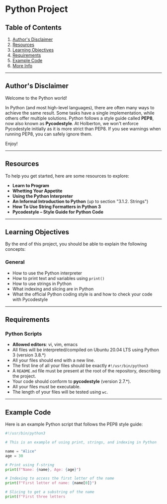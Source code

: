 # Python Project

## Table of Contents

1. [Author's Disclaimer](#authors-disclaimer)
2. [Resources](#resources)
3. [Learning Objectives](#learning-objectives)
4. [Requirements](#requirements)
5. [Example Code](#example-code)
6. [More Info](#more-info)

---

## Author's Disclaimer

Welcome to the Python world!

In Python (and most high-level languages), there are often many ways to achieve the same result. Some tasks have a single implementation, while others offer multiple solutions. Python follows a style guide called **PEP8**, now also known as **Pycodestyle**. At Holberton, we won't enforce Pycodestyle initially as it is more strict than PEP8. If you see warnings when running PEP8, you can safely ignore them.

Enjoy!

---

## Resources

To help you get started, here are some resources to explore:

- **Learn to Program**
- **Whetting Your Appetite**
- **Using the Python Interpreter**
- **An Informal Introduction to Python** (up to section "3.1.2. Strings")
- **How To Use String Formatters in Python 3**
- **Pycodestyle – Style Guide for Python Code**

---

## Learning Objectives

By the end of this project, you should be able to explain the following concepts:

### General

- How to use the Python interpreter
- How to print text and variables using `print()`
- How to use strings in Python
- What indexing and slicing are in Python
- What the official Python coding style is and how to check your code with Pycodestyle

---

## Requirements

### Python Scripts

- **Allowed editors**: vi, vim, emacs
- All files will be interpreted/compiled on Ubuntu 20.04 LTS using Python 3 (version 3.8.*)
- All your files should end with a new line.
- The first line of all your files should be exactly `#!/usr/bin/python3`
- A `README.md` file must be present at the root of the repository, describing the project.
- Your code should conform to **pycodestyle** (version 2.7.*).
- All your files must be executable.
- The length of your files will be tested using `wc`.

---

## Example Code

Here is an example Python script that follows the PEP8 style guide:

```python
#!/usr/bin/python3

# This is an example of using print, strings, and indexing in Python

name = "Alice"
age = 30

# Print using f-string
print(f"Name: {name}, Age: {age}")

# Indexing to access the first letter of the name
print(f"First letter of name: {name[0]}")

# Slicing to get a substring of the name
print(f"First three letters 

